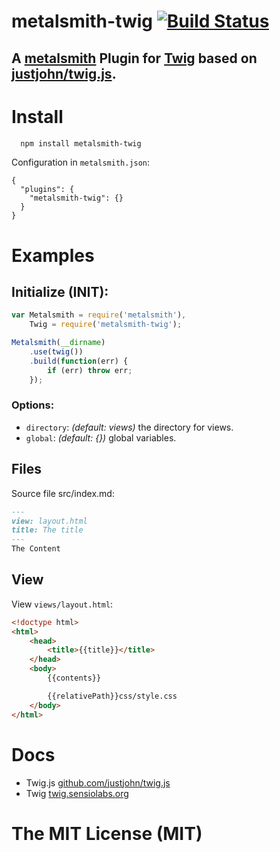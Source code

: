 metalsmith-twig [![Build Status](https://travis-ci.org/PKuebler/metalsmith-twig.svg?branch=master)](https://travis-ci.org/PKuebler/metalsmith-twig)
===========

## A [metalsmith](http://www.metalsmith.io/) Plugin for [Twig](http://twig.sensiolabs.org/) based on [justjohn/twig.js](https://github.com/justjohn/twig.js).

# Install

```bash
  npm install metalsmith-twig
```

Configuration in `metalsmith.json`:

	{
	  "plugins": {
	    "metalsmith-twig": {}
	  }
	}

# Examples

## Initialize (INIT):

```js
var Metalsmith = require('metalsmith'),
	Twig = require('metalsmith-twig');

Metalsmith(__dirname)
	.use(twig())
	.build(function(err) {
		if (err) throw err;
	});
```

### Options:

* `directory`: *(default: views)* the directory for views.
* `global`: *(default: {})* global variables.

## Files

Source file src/index.md:

```markdown
---
view: layout.html
title: The title
---
The Content
```

## View

View `views/layout.html`:

```html
<!doctype html>
<html>
	<head>
		<title>{{title}}</title>
	</head>
	<body>
		{{contents}}

		{{relativePath}}css/style.css
	</body>
</html>
```

# Docs

* Twig.js [github.com/justjohn/twig.js](https://github.com/justjohn/twig.js)
* Twig [twig.sensiolabs.org](http://twig.sensiolabs.org/)

# The MIT License (MIT)
